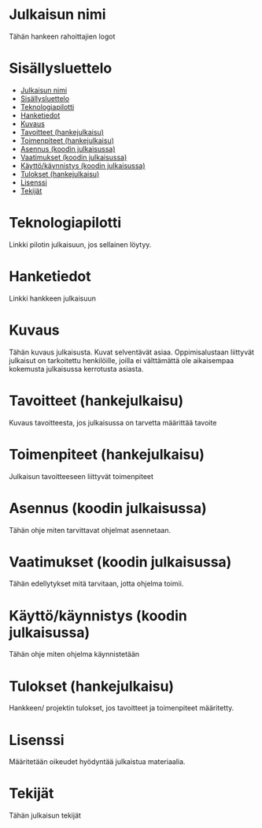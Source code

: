 # Julkaisun nimi
Tähän hankeen rahoittajien logot
# Sisällysluettelo
- [Julkaisun nimi](#julkaisun-nimi)
- [Sisällysluettelo](#sisällysluettelo)
- [Teknologiapilotti](#teknologiapilotti)
- [Hanketiedot](#hanketiedot)
- [Kuvaus](#kuvaus)
- [Tavoitteet (hankejulkaisu)](#tavoitteet-hankejulkaisu)
- [Toimenpiteet (hankejulkaisu)](#toimenpiteet-hankejulkaisu)
- [Asennus (koodin julkaisussa)](#asennus-koodin-julkaisussa)
- [Vaatimukset (koodin julkaisussa)](#vaatimukset-koodin-julkaisussa)
- [Käyttö/käynnistys (koodin julkaisussa)](#käyttökäynnistys-koodin-julkaisussa)
- [Tulokset (hankejulkaisu)](#tulokset-hankejulkaisu)
- [Lisenssi](#lisenssi)
- [Tekijät](#tekijät)

# Teknologiapilotti
Linkki pilotin julkaisuun, jos sellainen löytyy.
# Hanketiedot
Linkki hankkeen julkaisuun
# Kuvaus
Tähän kuvaus julkaisusta. Kuvat selventävät asiaa. Oppimisalustaan liittyvät julkaisut on tarkoitettu henkilöille, joilla ei välttämättä ole aikaisempaa kokemusta julkaisussa kerrotusta asiasta.
# Tavoitteet (hankejulkaisu)
Kuvaus tavoitteesta, jos julkaisussa on tarvetta määrittää tavoite
# Toimenpiteet (hankejulkaisu)
Julkaisun tavoitteeseen liittyvät toimenpiteet
# Asennus (koodin julkaisussa)
Tähän ohje miten tarvittavat ohjelmat asennetaan.
# Vaatimukset (koodin julkaisussa)
Tähän edellytykset mitä tarvitaan, jotta ohjelma toimii.
# Käyttö/käynnistys (koodin julkaisussa)
Tähän ohje miten ohjelma käynnistetään
# Tulokset (hankejulkaisu)
Hankkeen/ projektin tulokset, jos tavoitteet ja toimenpiteet määritetty.
# Lisenssi
Määritetään oikeudet hyödyntää julkaistua materiaalia.
# Tekijät
Tähän julkaisun tekijät






